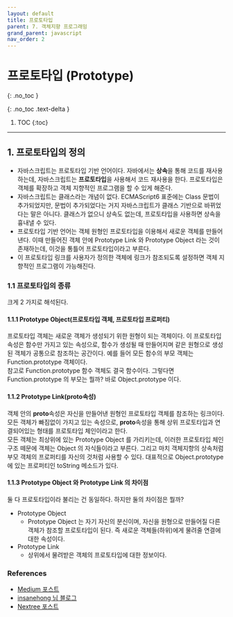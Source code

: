 ```yaml
---
layout: default
title: 프로토타입
parent: 7. 객체지향 프로그래밍
grand_parent: javascript
nav_order: 2
---
```


# 프로토타입 (Prototype)

{: .no_toc }

{: .no_toc .text-delta }

1. TOC
{:toc}

---

## 1. 프로토타입의 정의

* 자바스크립트는 프로토타입 기반 언어이다. 자바에서는 **상속**을 통해 코드를 재사용하는데, 자바스크립트는 **프로토타입**을 사용해서 코드 재사용을 한다. 프로토타입은 객체를 확장하고 객체 지향적인 프로그램을 할 수 있게 해준다.
* 자바스크립트는 클래스라는 개념이 없다. ECMAScript6 표준에는 Class 문법이 추가되었지만, 문법이 추가되었다는 거지 자바스크립트가 클래스 기반으로 바뀌었다는 말은 아니다. 클래스가 없으니 상속도 없는데, 프로토타입을 사용하면 상속을 흉내낼 수 있다.
* 프로토타입 기반 언어는 객체 원형인 프로토타입을 이용해서 새로운 객체를 만들어낸다. 이때 만들어진 객체 안에 Prototype Link 와 Prototype Object 라는 것이 존재하는데, 이것을 통틀어 프로토타입이라고 부른다.
* 이 프로토타입 링크를 사용자가 정의한 객체에 링크가 참조되도록 설정하면 객체 지향적인 프로그램이 가능해진다.

### 1.1 프로토타입의 종류

크게 2 가지로 해석된다.

#### 1.1.1 Prototype Object(프로토타입 객체, 프로토타입 프로퍼티)

프로토타입 객체는 새로운 객체가 생성되기 위한 원형이 되는 객체이다. 이 프로토타입 속성은 함수만 가지고 있는 속성으로, 함수가 생성될 때 만들어지며 같은 원형으로 생성된 객체가 공통으로 참조하는 공간이다. 예를 들어 모든 함수의 부모 객체는 Function.prototype 객체이다.  
참고로 Function.prototype 함수 객체도 결국 함수이다. 그렇다면 Function.prototype 의 부모는 뭘까? 바로 Object.prototype 이다.

#### 1.1.2 Prototype Link(**proto**속성)

객체 안의 **proto**속성은 자신을 만들어낸 원형인 프로토타입 객체를 참조하는 링크이다. 모든 객체가 빠짐없이 가지고 있는 속성으로, **proto**속성을 통해 상위 프로토타입과 연결되어있는 형태를 프로토타입 체인이라고 한다.  
모든 객체는 최상위에 있는 Prototype Object 를 가리키는데, 이러한 프로토타입 체인 구조 떼문에 객체는 Object 의 자식들이라고 부른다. 그리고 마치 객체지향의 상속처럼 부모 객체의 프로퍼티를 자신의 것처럼 사용할 수 있다. 대표적으로 Object.prototype 에 있는 프로퍼티인 toString 메소드가 있다.

#### 1.1.3 Prototype Object 와 Prototype Link 의 차이점

둘 다 프로토타입이라 불리는 건 동일하다. 하지만 둘의 차이점은 뭘까?

* Prototype Object
  * Prototype Object 는 자기 자신의 분신이며, 자신을 원형으로 만들어질 다른 객체가 참조할 프로토타입이 된다. 즉 새로운 객체들(하위)에게 물려줄 연결에 대한 속성이다.
* Prototype Link
  * 상위에서 물려받은 객체의 프로토타입에 대한 정보이다.

### References

* [Medium 포스트](https://medium.com/@bluesh55/javascript-prototype-%EC%9D%B4%ED%95%B4%ED%95%98%EA%B8%B0-f8e67c286b67)
* [insanehong 님 블로그](http://insanehong.kr/post/javascript-prototype/)
* [Nextree 포스트](http://www.nextree.co.kr/p7323/)
